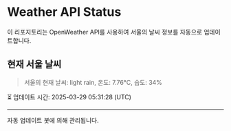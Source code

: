 
# Weather API Status

이 리포지토리는 OpenWeather API를 사용하여 서울의 날씨 정보를 자동으로 업데이트합니다.

## 현재 서울 날씨
> 서울의 현재 날씨: light rain, 온도: 7.76°C, 습도: 34%

⏳ 업데이트 시간: 2025-03-29 05:31:28 (UTC)

---
자동 업데이트 봇에 의해 관리됩니다.
